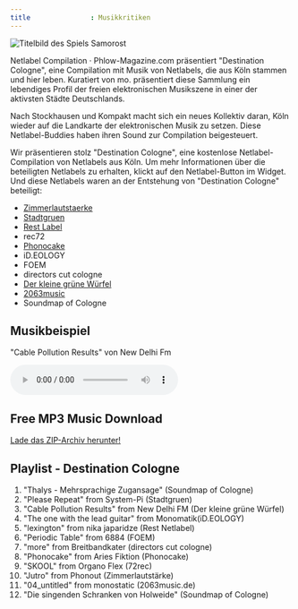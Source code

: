 ```yaml
---
title               : Musikkritiken
---
```

<img src="images/cover-artwork-destination-cologne-vol1.jpg" alt="Titelbild des Spiels Samorost">

Netlabel Compilation &middot; Phlow-Magazine.com präsentiert "Destination Cologne", eine Compilation mit Musik von Netlabels, die aus Köln stammen und hier leben. Kuratiert von mo. präsentiert diese Sammlung ein lebendiges Profil der freien elektronischen Musikszene in einer der aktivsten Städte Deutschlands.

Nach Stockhausen und Kompakt macht sich ein neues Kollektiv daran, Köln wieder auf die Landkarte der elektronischen Musik zu setzen. Diese Netlabel-Buddies haben ihren Sound zur Compilation beigesteuert.

Wir präsentieren stolz "Destination Cologne", eine kostenlose Netlabel-Compilation von Netlabels aus Köln. Um mehr Informationen über die beteiligten Netlabels zu erhalten, klickt auf den Netlabel-Button im Widget. Und diese Netlabels waren an der Entstehung von "Destination Cologne" beteiligt:

* [Zimmerlautstaerke](http://www.zimmer-records.org/)
* [Stadtgruen](http://www.stadtgruenlabel.net/)
* [Rest Label](http://www.archive.org/details/restlabel)
* rec72
* [Phonocake](http://www.phonocake.org/)
* iD.EOLOGY
* FOEM
* directors cut cologne
* [Der kleine grüne Würfel](http://www.derkleinegruenewuerfel.de/)
* [2063music](http://www.2063music.de/)
* Soundmap of Cologne

## Musikbeispiel

"Cable Pollution Results" von New Delhi Fm

<audio src="http://www.archive.org/download/Wuerfel07-NewDelhiFm-RowBy/Wuerfel07-NewDelhiFm-03_cable_pollution_results.mp3" autobuffer autoloop loop controls></audio>

## Free MP3 Music Download

<a class="button" href="http://www.archive.org/download/Destination_Cologne_Vol_1/Destination_Cologne_Vol_1_vbr_mp3.zip">Lade das ZIP-Archiv herunter!</a>

## Playlist - Destination Cologne

1. "Thalys - Mehrsprachige Zugansage" (Soundmap of Cologne)
1. "Please Repeat" from System-Pi (Stadtgruen)
1. "Cable Pollution Results" from New Delhi FM (Der kleine grüne Würfel)
1. "The one with the lead guitar" from Monomatik(iD.EOLOGY)
1. "lexington" from nika japaridze (Rest Netlabel)
1. "Periodic Table" from 6884 (FOEM)
1. "more" from Breitbandkater (directors cut cologne)
1. "Phonocake" from Aries Fiktion (Phonocake)
1. "SKOOL" from Organo Flex (72rec)
1. "Jutro" from Phonout (Zimmerlautstärke)
1. "04_untitled" from monostatic (2063music.de)
1. "Die singenden Schranken von Holweide" (Soundmap of Cologne)
    